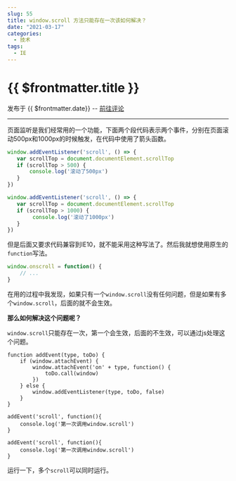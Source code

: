 ```yaml
---
slug: 55
title: window.scroll 方法只能存在一次该如何解决？
date: "2021-03-17"
categories: 
  - 技术
tags: 
  - IE
---
```



# {{ $frontmatter.title }}

发布于 {{ $frontmatter.date}} -- [前往评论](https://zishu.me)

---



页面监听是我们经常用的一个功能，下面两个段代码表示两个事件，分别在页面滚动500px和1000px的时候触发，在代码中使用了箭头函数。

```js
window.addEventListener('scroll', () => {
   var scrollTop = document.documentElement.scrollTop 
   if (scrollTop > 500) {
       console.log('滚动了500px')
   }
})

window.addEventListener('scroll', () => {
   var scrollTop = document.documentElement.scrollTop 
   if (scrollTop > 1000) {
        console.log('滚动了1000px')
   }
})
```

但是后面又要求代码兼容到IE10，就不能采用这种写法了。然后我就想使用原生的`function`写法。

```js
window.onscroll = function() {
    // ...
}
```

在用的过程中我发现，如果只有一个`window.scroll`没有任何问题，但是如果有多个`window.scroll`，后面的就不会生效。

**那么如何解决这个问题呢？**

`window.scroll`只能存在一次，第一个会生效，后面的不生效，可以通过js处理这个问题。

```JS
function addEvent(type, toDo) {
    if (window.attachEvent) {
        window.attachEvent('on' + type, function() {
            toDo.call(window)
        })
    } else {
        window.addEventListener(type, toDo, false)
    }
}

addEvent('scroll', function(){
    console.log('第一次调用window.scroll')
}

addEvent('scroll', function(){
    console.log('第一次调用window.scroll')
}
```

运行一下，多个`scroll`可以同时运行。